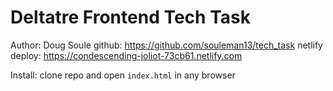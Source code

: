 # Deltatre Frontend Tech Task
Author: Doug Soule
github: https://github.com/souleman13/tech_task
netlify deploy: https://condescending-joliot-73cb61.netlify.com


Install: clone repo and open `index.html` in any browser
